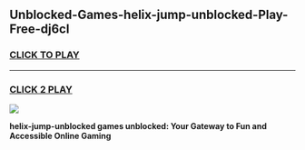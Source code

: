 
## Unblocked-Games-helix-jump-unblocked-Play-Free-dj6cl
<h3>
<a href="https://premium76.site?title=helix-jump-unblocked&ref=19M">CLICK TO PLAY</a></h3>
<hr>

<h3>
<a href="https://premium76.site?title=helix-jump-unblocked&ref=19M">CLICK 2 PLAY</a>
  
</h3>

<a href="https://premium76.site?title=helix-jump-unblocked&ref=19M"><img src="https://clearcache.store/games.png"></a>


**helix-jump-unblocked games unblocked: Your Gateway to Fun and Accessible Online Gaming**
